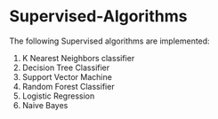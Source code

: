 # Supervised-Algorithms

The following Supervised algorithms are implemented:
1. K Nearest Neighbors classifier
2. Decision Tree Classifier
3. Support Vector Machine
4. Random Forest Classifier
5. Logistic Regression
6. Naive Bayes
